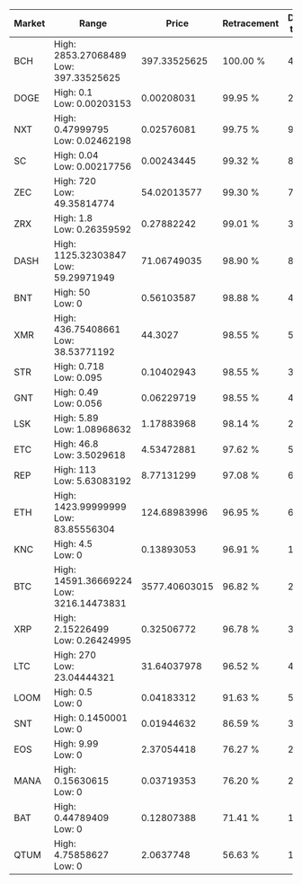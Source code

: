 | Market | Range | Price| Retracement | Doubles to 50% |
| --- | --- | --- | --- | --- |
| BCH | High: 2853.27068489<br />Low: 397.33525625 | 397.33525625 | 100.00 % | 4.09 |
| DOGE | High: 0.1<br />Low: 0.00203153 | 0.00208031 | 99.95 % | 24.52 |
| NXT | High: 0.47999795<br />Low: 0.02462198 | 0.02576081 | 99.75 % | 9.79 |
| SC | High: 0.04<br />Low: 0.00217756 | 0.00243445 | 99.32 % | 8.66 |
| ZEC | High: 720<br />Low: 49.35814774 | 54.02013577 | 99.30 % | 7.12 |
| ZRX | High: 1.8<br />Low: 0.26359592 | 0.27882242 | 99.01 % | 3.70 |
| DASH | High: 1125.32303847<br />Low: 59.29971949 | 71.06749035 | 98.90 % | 8.33 |
| BNT | High: 50<br />Low: 0 | 0.56103587 | 98.88 % | 44.56 |
| XMR | High: 436.75408661<br />Low: 38.53771192 | 44.3027 | 98.55 % | 5.36 |
| STR | High: 0.718<br />Low: 0.095 | 0.10402943 | 98.55 % | 3.91 |
| GNT | High: 0.49<br />Low: 0.056 | 0.06229719 | 98.55 % | 4.38 |
| LSK | High: 5.89<br />Low: 1.08968632 | 1.17883968 | 98.14 % | 2.96 |
| ETC | High: 46.8<br />Low: 3.5029618 | 4.53472881 | 97.62 % | 5.55 |
| REP | High: 113<br />Low: 5.63083192 | 8.77131299 | 97.08 % | 6.76 |
| ETH | High: 1423.99999999<br />Low: 83.85556304 | 124.68983996 | 96.95 % | 6.05 |
| KNC | High: 4.5<br />Low: 0 | 0.13893053 | 96.91 % | 16.20 |
| BTC | High: 14591.36669224<br />Low: 3216.14473831 | 3577.40603015 | 96.82 % | 2.49 |
| XRP | High: 2.15226499<br />Low: 0.26424995 | 0.32506772 | 96.78 % | 3.72 |
| LTC | High: 270<br />Low: 23.04444321 | 31.64037978 | 96.52 % | 4.63 |
| LOOM | High: 0.5<br />Low: 0 | 0.04183312 | 91.63 % | 5.98 |
| SNT | High: 0.1450001<br />Low: 0 | 0.01944632 | 86.59 % | 3.73 |
| EOS | High: 9.99<br />Low: 0 | 2.37054418 | 76.27 % | 2.11 |
| MANA | High: 0.15630615<br />Low: 0 | 0.03719353 | 76.20 % | 2.10 |
| BAT | High: 0.44789409<br />Low: 0 | 0.12807388 | 71.41 % | 1.75 |
| QTUM | High: 4.75858627<br />Low: 0 | 2.0637748 | 56.63 % | 1.15 |
